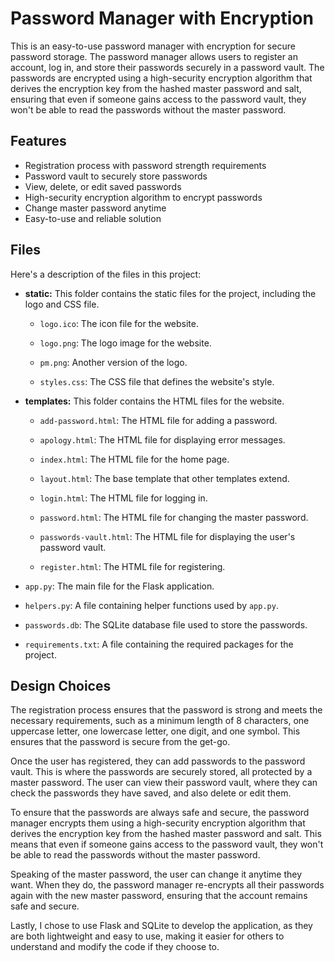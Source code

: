 # Password Manager with Encryption

This is an easy-to-use password manager with encryption for secure password storage. The password manager allows users to register an account, log in, and store their passwords securely in a password vault. The passwords are encrypted using a high-security encryption algorithm that derives the encryption key from the hashed master password and salt, ensuring that even if someone gains access to the password vault, they won't be able to read the passwords without the master password.

## Features

- Registration process with password strength requirements
- Password vault to securely store passwords
- View, delete, or edit saved passwords
- High-security encryption algorithm to encrypt passwords
- Change master password anytime
- Easy-to-use and reliable solution

## Files

Here's a description of the files in this project:

- **static:** This folder contains the static files for the project, including the logo and CSS file.

    - `logo.ico`: The icon file for the website.

    - `logo.png`: The logo image for the website.

    - `pm.png`: Another version of the logo.

    - `styles.css`: The CSS file that defines the website's style.

- **templates:** This folder contains the HTML files for the website.

    - `add-password.html`: The HTML file for adding a password.

    - `apology.html`: The HTML file for displaying error messages.

    - `index.html`: The HTML file for the home page.

    - `layout.html`: The base template that other templates extend.

    - `login.html`: The HTML file for logging in.

    - `password.html`: The HTML file for changing the master password.

    - `passwords-vault.html`: The HTML file for displaying the user's password vault.

    - `register.html`: The HTML file for registering.

- `app.py`: The main file for the Flask application.

- `helpers.py`: A file containing helper functions used by `app.py`.

- `passwords.db`: The SQLite database file used to store the passwords.

- `requirements.txt`: A file containing the required packages for the project.

## Design Choices

The registration process ensures that the password is strong and meets the necessary requirements, such as a minimum length of 8 characters, one uppercase letter, one lowercase letter, one digit, and one symbol. This ensures that the password is secure from the get-go.

Once the user has registered, they can add passwords to the password vault. This is where the passwords are securely stored, all protected by a master password. The user can view their password vault, where they can check the passwords they have saved, and also delete or edit them.

To ensure that the passwords are always safe and secure, the password manager encrypts them using a high-security encryption algorithm that derives the encryption key from the hashed master password and salt. This means that even if someone gains access to the password vault, they won't be able to read the passwords without the master password.

Speaking of the master password, the user can change it anytime they want. When they do, the password manager re-encrypts all their passwords again with the new master password, ensuring that the account remains safe and secure.

Lastly, I chose to use Flask and SQLite to develop the application, as they are both lightweight and easy to use, making it easier for others to understand and modify the code if they choose to.

